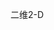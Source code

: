 <span data-ttu-id="4ce11-101">二维</span><span class="sxs-lookup"><span data-stu-id="4ce11-101">2-D</span></span>